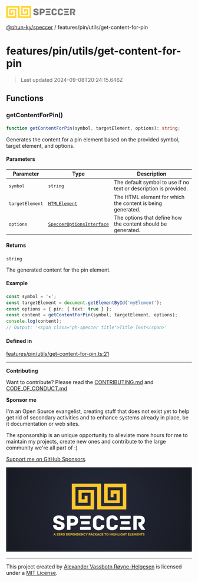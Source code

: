 <div>
  <img alt="SPECCER logo" src="https://raw.githubusercontent.com/phun-ky/speccer/main/public/logo-speccer-horizontal-colored-package.svg?raw=true" style="max-height:32px;" />
</div>

[@phun-ky/speccer](../../../README.md) / features/pin/utils/get-content-for-pin

# features/pin/utils/get-content-for-pin

> Last updated 2024-09-08T20:24:15.646Z

## Functions

### getContentForPin()

```ts
function getContentForPin(symbol, targetElement, options): string;
```

Generates the content for a pin element based on the provided symbol, target element, and options.

#### Parameters

| Parameter       | Type                                                                           | Description                                                      |
| --------------- | ------------------------------------------------------------------------------ | ---------------------------------------------------------------- |
| `symbol`        | `string`                                                                       | The default symbol to use if no text or description is provided. |
| `targetElement` | [`HTMLElement`](https://developer.mozilla.org/docs/Web/API/HTMLElement)        | The HTML element for which the content is being generated.       |
| `options`       | [`SpeccerOptionsInterface`](../../../types/speccer.md#specceroptionsinterface) | The options that define how the content should be generated.     |

#### Returns

`string`

The generated content for the pin element.

#### Example

```ts
const symbol = '★';
const targetElement = document.getElementById('myElement');
const options = { pin: { text: true } };
const content = getContentForPin(symbol, targetElement, options);
console.log(content);
// Output: '<span class="ph-speccer title">Title Text</span>'
```

#### Defined in

[features/pin/utils/get-content-for-pin.ts:21](https://github.com/phun-ky/speccer/blob/main/src/features/pin/utils/get-content-for-pin.ts#L21)

---

**Contributing**

Want to contribute? Please read the [CONTRIBUTING.md](https://github.com/phun-ky/speccer/blob/main/CONTRIBUTING.md) and [CODE_OF_CONDUCT.md](https://github.com/phun-ky/speccer/blob/main/CODE_OF_CONDUCT.md)

**Sponsor me**

I'm an Open Source evangelist, creating stuff that does not exist yet to help get rid of secondary activities and to enhance systems already in place, be it documentation or web sites.

The sponsorship is an unique opportunity to alleviate more hours for me to maintain my projects, create new ones and contribute to the large community we're all part of :)

[Support me on GitHub Sponsors](https://github.com/sponsors/phun-ky).

![Speccer banner, with logo and slogan: A zero dependency package to highlight elements](https://github.com/phun-ky/speccer/blob/main/public/speccer-banner.png?raw=true)

---

This project created by [Alexander Vassbotn Røyne-Helgesen](http://phun-ky.net) is licensed under a [MIT License](https://choosealicense.com/licenses/mit/).
